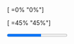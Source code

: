 [ =0% "0%"]

[ =45% "45%"]


<html>

<body>
<progress value="57" max="100">
</progress>
</body>
</html>
